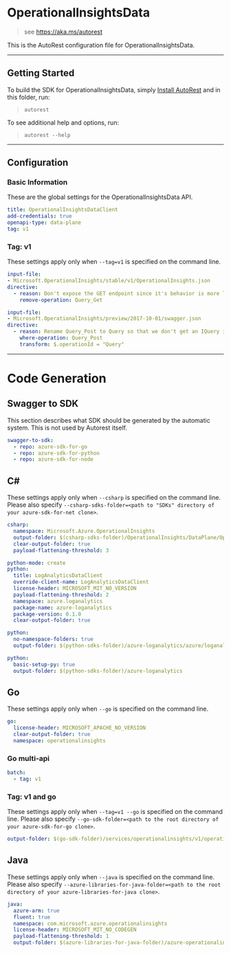 # OperationalInsightsData

> see https://aka.ms/autorest

This is the AutoRest configuration file for OperationalInsightsData.

---

## Getting Started

To build the SDK for OperationalInsightsData, simply [Install AutoRest](https://aka.ms/autorest/install) and in this folder, run:

> `autorest`

To see additional help and options, run:

> `autorest --help`
---

## Configuration

### Basic Information

These are the global settings for the OperationalInsightsData API.

``` yaml
title: OperationalInsightsDataClient
add-credentials: true
openapi-type: data-plane
tag: v1
```

### Tag: v1

These settings apply only when `--tag=v1` is specified on the command line.

``` yaml $(tag) == 'v1'
input-file:
- Microsoft.OperationalInsights/stable/v1/OperationalInsights.json
directive:
  - reason: Don't expose the GET endpoint since it's behavior is more limited than POST
    remove-operation: Query_Get
```

``` yaml $(tag) == '20171001'
input-file:
- Microsoft.OperationalInsights/preview/2017-10-01/swagger.json
directive:
  - reason: Rename Query_Post to Query so that we don't get an IQuery interface with 1 operation
    where-operation: Query_Post
    transform: $.operationId = "Query"
```

---

# Code Generation


## Swagger to SDK

This section describes what SDK should be generated by the automatic system.
This is not used by Autorest itself.

``` yaml $(swagger-to-sdk)
swagger-to-sdk:
  - repo: azure-sdk-for-go
  - repo: azure-sdk-for-python
  - repo: azure-sdk-for-node
```

## C#

These settings apply only when `--csharp` is specified on the command line.
Please also specify `--csharp-sdks-folder=<path to "SDKs" directory of your azure-sdk-for-net clone>`.

```yaml $(csharp)
csharp:
  namespace: Microsoft.Azure.OperationalInsights
  output-folder: $(csharp-sdks-folder)/OperationalInsights/DataPlane/OperationalInsights/Generated
  clear-output-folder: true
  payload-flattening-threshold: 3
```

``` yaml $(python)
python-mode: create
python:
  title: LogAnalyticsDataClient
  override-client-name: LogAnalyticsDataClient
  license-header: MICROSOFT_MIT_NO_VERSION
  payload-flattening-threshold: 2
  namespace: azure.loganalytics
  package-name: azure-loganalytics
  package-version: 0.1.0
  clear-output-folder: true
```
``` yaml $(python) && $(python-mode) == 'update'
python:
  no-namespace-folders: true
  output-folder: $(python-sdks-folder)/azure-loganalytics/azure/loganalytics
```
``` yaml $(python) && $(python-mode) == 'create'
python:
  basic-setup-py: true
  output-folder: $(python-sdks-folder)/azure-loganalytics
```

## Go

These settings apply only when `--go` is specified on the command line.

``` yaml $(go)
go:
  license-header: MICROSOFT_APACHE_NO_VERSION
  clear-output-folder: true
  namespace: operationalinsights
```

### Go multi-api

``` yaml $(go) && $(multiapi)
batch:
  - tag: v1
```

### Tag: v1 and go

These settings apply only when `--tag=v1 --go` is specified on the command line.
Please also specify `--go-sdk-folder=<path to the root directory of your azure-sdk-for-go clone>`.

``` yaml $(tag)=='v1' && $(go)
output-folder: $(go-sdk-folder)/services/operationalinsights/v1/operationalinsights
```


## Java

These settings apply only when `--java` is specified on the command line.
Please also specify `--azure-libraries-for-java-folder=<path to the root directory of your azure-libraries-for-java clone>`.

``` yaml $(java)
java:
  azure-arm: true
  fluent: true
  namespace: com.microsoft.azure.operationalinsights
  license-header: MICROSOFT_MIT_NO_CODEGEN
  payload-flattening-threshold: 1
  output-folder: $(azure-libraries-for-java-folder)/azure-operationalinsights
```
